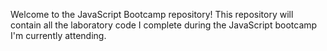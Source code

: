 Welcome to the JavaScript Bootcamp repository! This repository will contain all the laboratory code I complete during the JavaScript bootcamp I'm currently attending.
